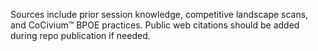Sources include prior session knowledge, competitive landscape scans, and CoCivium™ BPOE practices. 
Public web citations should be added during repo publication if needed.
